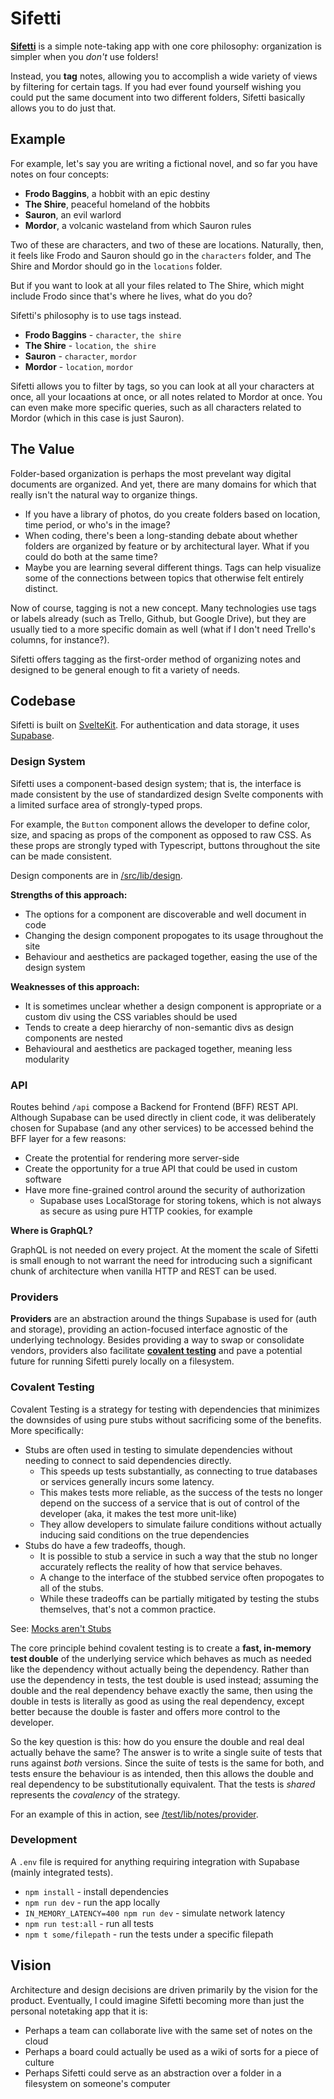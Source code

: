 # Sifetti

**[Sifetti](https://sifetti.netlify.app)** is a simple note-taking app with one core philosophy: organization is simpler when you _don't_ use folders!

Instead, you **tag** notes, allowing you to accomplish a wide variety of views by filtering for certain tags. If you had ever found yourself wishing you could put the same document into two different folders, Sifetti basically allows you to do just that.

## Example

For example, let's say you are writing a fictional novel, and so far you have notes on four concepts:

* **Frodo Baggins**, a hobbit with an epic destiny
* **The Shire**, peaceful homeland of the hobbits
* **Sauron**, an evil warlord
* **Mordor**, a volcanic wasteland from which Sauron rules

Two of these are characters, and two of these are locations. Naturally, then, it feels like Frodo and Sauron should go in the `characters` folder, and The Shire and Mordor should go in the `locations` folder.

But if you want to look at all your files related to The Shire, which might include Frodo since that's where he lives, what do you do?

Sifetti's philosophy is to use tags instead.

* **Frodo Baggins** - `character`, `the shire`
* **The Shire** - `location`, `the shire`
* **Sauron** - `character`, `mordor`
* **Mordor** - `location`, `mordor`

Sifetti allows you to filter by tags, so you can look at all your characters at once, all your locaations at once, or all notes related to Mordor at once. You can even make more specific queries, such as all characters related to Mordor (which in this case is just Sauron).

## The Value

Folder-based organization is perhaps the most prevelant way digital documents are organized. And yet, there are many domains for which that really isn't the natural way to organize things.

* If you have a library of photos, do you create folders based on location, time period, or who's in the image?
* When coding, there's been a long-standing debate about whether folders are organized by feature or by architectural layer. What if you could do both at the same time?
* Maybe you are learning several different things. Tags can help visualize some of the connections between topics that otherwise felt entirely distinct.

Now of course, tagging is not a new concept. Many technologies use tags or labels already (such as Trello, Github, but Google Drive), but they are usually tied to a more specific domain as well (what if I don't need Trello's columns, for instance?).

Sifetti offers tagging as the first-order method of organizing notes and designed to be general enough to fit a variety of needs.

## Codebase

Sifetti is built on [SvelteKit](https://kit.svelte.dev/). For authentication and data storage, it uses [Supabase](https://supabase.com/).

### Design System

Sifetti uses a component-based design system; that is, the interface is made consistent by the use of standardized design Svelte components with a limited surface area of strongly-typed props.

For example, the `Button` component allows the developer to define color, size, and spacing as props of the component as opposed to raw CSS. As these props are strongly typed with Typescript, buttons throughout the site can be made consistent.

Design components are in [/src/lib/design](/src/lib/design).

**Strengths of this approach:**

* The options for a component are discoverable and well document in code
* Changing the design component propogates to its usage throughout the site
* Behaviour and aesthetics are packaged together, easing the use of the design system

**Weaknesses of this approach:**

* It is sometimes unclear whether a design component is appropriate or a custom div using the CSS variables should be used
* Tends to create a deep hierarchy of non-semantic divs as design components are nested
* Behavioural and aesthetics are packaged together, meaning less modularity

### API

Routes behind `/api` compose a Backend for Frontend (BFF) REST API. Although Supabase can be used directly in client code, it was deliberately chosen for Supabase (and any other services) to be accessed behind the BFF layer for a few reasons:

* Create the protential for rendering more server-side
* Create the opportunity for a true API that could be used in custom software
* Have more fine-grained control around the security of authorization
  * Supabase uses LocalStorage for storing tokens, which is not always as secure as using pure HTTP cookies, for example

**Where is GraphQL?**

GraphQL is not needed on every project. At the moment the scale of Sifetti is small enough to not warrant the need for introducing such a significant chunk of architecture when vanilla HTTP and REST can be used.

### Providers

**Providers** are an abstraction around the things Supabase is used for (auth and storage), providing an action-focused interface agnostic of the underlying technology. Besides providing a way to swap or consolidate vendors, providers also facilitate **[covalent testing](#covalent-testing)** and pave a potential future for running Sifetti purely locally on a filesystem.

### Covalent Testing

Covalent Testing is a strategy for testing with dependencies that minimizes the downsides of using pure stubs without sacrificing some of the benefits. More specifically:

* Stubs are often used in testing to simulate dependencies without needing to connect to said dependencies directly.
  * This speeds up tests substantially, as connecting to true databases or services generally incurs some latency.
  * This makes tests more reliable, as the success of the tests no longer depend on the success of a service that is out of control of the developer (aka, it makes the test more unit-like)
  * They allow developers to simulate failure conditions without actually inducing said conditions on the true dependencies
* Stubs do have a few tradeoffs, though.
  * It is possible to stub a service in such a way that the stub no longer accurately reflects the reality of how that service behaves.
  * A change to the interface of the stubbed service often propogates to all of the stubs.
  * While these tradeoffs can be partially mitigated by testing the stubs themselves, that's not a common practice.

See: [Mocks aren't Stubs](https://martinfowler.com/articles/mocksArentStubs.html)

The core principle behind covalent testing is to create a **fast, in-memory test double** of the underlying service which behaves as much as needed like the dependency without actually being the dependency. Rather than use the dependency in tests, the test double is used instead; assuming the double and the real dependency behave exactly the same, then using the double in tests is literally as good as using the real dependency, except better because the double is faster and offers more control to the developer.

So the key question is this: how do you ensure the double and real deal actually behave the same? The answer is to write a single suite of tests that runs against _both_ versions. Since the suite of tests is the same for both, and tests ensure the behaviour is as intended, then this allows the double and real dependency to be substitutionally equivalent. That the tests is _shared_ represents the _covalency_ of the strategy.

For an example of this in action, see [/test/lib/notes/provider](/test/lib/notes/provider).

### Development

A `.env` file is required for anything requiring integration with Supabase (mainly integrated tests).

* `npm install` - install dependencies
* `npm run dev` - run the app locally
* `IN_MEMORY_LATENCY=400 npm run dev` - simulate network latency
* `npm run test:all` - run all tests
* `npm t some/filepath` - run the tests under a specific filepath

## Vision

Architecture and design decisions are driven primarily by the vision for the product. Eventually, I could imagine Sifetti becoming more than just the personal notetaking app that it is:

* Perhaps a team can collaborate live with the same set of notes on the cloud
* Perhaps a board could actually be used as a wiki of sorts for a piece of culture
* Perhaps Sifetti could serve as an abstraction over a folder in a filesystem on someone's computer
